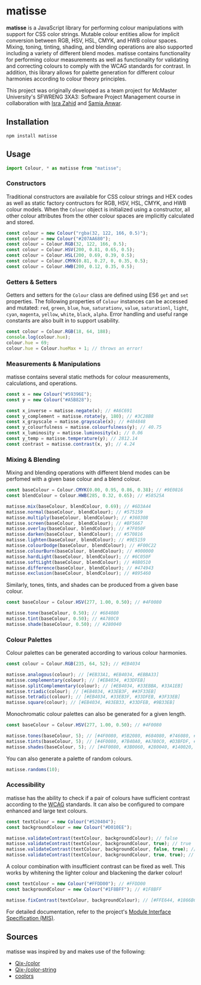 # matisse
**matisse** is a JavaScript library for performing colour manipulations with support for CSS color strings. Mutable colour entities allow for implicit conversion between RGB, HSV, HSL, CMYK, and HWB colour spaces. Mixing, toning, tinting, shading, and blending operations are also supported including a variety of different blend modes. matisse contains functionality for performing colour measurements as well as functionality for validating and correcting colours to comply with the WCAG standards for contrast. In addition, this library allows for palette generation for different colour harmonies according to colour theory principles.

This project was originally developed as a team project for McMaster University's SFWRENG 3XA3: Software Project Management course in collaboration with [Isra Zahid](https://github.com/israzahid) and [Samia Anwar](https://github.com/SamiaAnwar).  


## Installation
```
npm install matisse
```

## Usage
```javascript
import Colour, * as matisse from "matisse";
```

### Constructors
Traditional constructors are available for CSS colour strings and HEX codes as well as static factory contructors for RGB, HSV, HSL, CMYK, and HWB colour models. When the `Colour` object is initialized using a constructor, all other colour attributes from the other colour spaces are implicitly calculated and stored.
```javascript
const colour = new Colour("rgba(32, 122, 166, 0.5)");
const colour = new Colour("#207AA680");
const colour = Colour.RGB(32, 122, 166, 0.5);
const colour = Colour.HSV(200, 0.81, 0.65, 0.5);
const colour = Colour.HSL(200, 0.69, 0.39, 0.5);
const colour = Colour.CMYK(0.81, 0.27, 0, 0.35, 0.5);
const colour = Colour.HWB(200, 0.12, 0.35, 0.5);
```

### Getters & Setters
Getters and setters for the `Colour` class are defined using ES6 `get` and `set` properties. The following properties of `Colour` instances can be accessed and mutated: `red`, `green`, `blue`, `hue`, `saturationv`, `value`, `saturationl`, `light`, `cyan`, `magenta`, `yellow`, `white`, `black`, `alpha`. Error handling and useful range constants are also built in to support usability.
```javascript
const colour = Colour.RGB(18, 64, 188);
console.log(colour.hue);
colour.hue = 69;
colour.hue = Colour.hueMax + 1; // throws an error!
```

### Measurements & Manipulations
matisse contains several static methods for colour measurements, calculations, and operations.
```javascript
const x = new Colour("#59396E");
const y = new Colour("#A5B828");

const x_inverse = matisse.negate(x); // #A6C691
const y_complement = matisse.rotate(y, 180); // #3C28B8
const x_grayscale = matisse.grayscale(x); // #484848
const y_colourfulness = matisse.colourfulness(y); // 40.75
const x_luminosity = matisse.luminosity(x); // 0.06
const y_temp = matisse.temperature(y); // 2812.14
const contrast = matisse.contrast(x, y); // 4.24
```

### Mixing & Blending
Mixing and blending operations with different blend modes can be perfomed with a given base colour and a blend colour.
```javascript
const baseColour = Colour.CMYK(0.00, 0.95, 0.86, 0.38); // #9E0816
const blendColour = Colour.HWB(285, 0.32, 0.65); // #58525A

matisse.mix(baseColour, blendColour, 0.69); // #6D3A44
matisse.normal(baseColour, blendColour); // #575159
matisse.multiply(baseColour, blendColour); // #360308
matisse.screen(baseColour, blendColour); // #BF5667
matisse.overlay(baseColour, blendColour); // #7F050F
matisse.darken(baseColour, blendColour); // #570816
matisse.lighten(baseColour, blendColour); // #9E5159
matisse.colourDodge(baseColour, blendColour); // #F00C22
matisse.colourBurn(baseColour, blendColour); // #000000
matisse.hardLight(baseColour, blendColour); // #6C050F
matisse.softLight(baseColour, blendColour); // #8B0510
matisse.difference(baseColour, blendColour); // #474943
matisse.exclusion(baseColour, blendColour); // #895460
```

Similarly, tones, tints, and shades can be produced from a given base colour.
```javascript
const baseColour = Colour.HSV(277, 1.00, 0.50); // #4F0080

matisse.tone(baseColour, 0.50); // #684080
matisse.tint(baseColour, 0.50); // #A780C0
matisse.shade(baseColour, 0.50); // #280040
```

### Colour Palettes
Colour palettes can be generated according to various colour harmonies.
```javascript
const colour = Colour.RGB(235, 64, 52); // #EB4034

matisse.analogous(colour); // [#EB33A1, #EB4034, #EBBA33]
matisse.complementary(colour); // [#EB4034, #33DFEB]
matisse.splitComplementary(colour); // [#EB4034, #33EBBA, #33A1EB]
matisse.triadic(colour); // [#EB4034, #33EB3F, ##3F33EB]
matisse.tetradic(colour); // [#EB4034, #33EB3F, #33DFEB, #3F33EB]
matisse.square(colour); // [#EB4034, #83EB33, #33DFEB, #9B33EB]
```

Monochromatic colour palettes can also be generated for a given length.
```javascript
const baseColour = Colour.HSV(277, 1.00, 0.50); // #4F0080

matisse.tones(baseColour, 5); // [#4F0080, #5B2080, #684080, #746080, #808080]
matisse.tints(baseColour, 5); // [#4F0080, #7B40A0, #A780C0, #D3BFDF, #FFFFFF]
matisse.shades(baseColour, 5); // [#4F0080, #3B0060, #280040, #140020, #000000]
```

You can also generate a palette of random colours.
```javascript
matisse.randoms(10);
```

### Accessibility
matisse has the ability to check if a pair of colours have sufficient contrast according to the [WCAG](http://www.w3.org/TR/WCAG20/#contrast-ratiodef) standards. It can also be configured to compare enhanced and large text colours.
```javascript
const textColour = new Colour("#520404");
const backgroundColour = new Colour("#D010EE");

matisse.validateContrast(textColour, backgroundColour); // false
matisse.validateContrast(textColour, backgroundColour, true); // true
matisse.validateContrast(textColour, backgroundColour, false, true); // false
matisse.validateContrast(textColour, backgroundColour, true, true); // false
```

A colour combination with insufficient contrast can be fixed as well. This works by whitening the lighter colour and blackening the darker colour!
```javascript
const textColour = new Colour("#FFDD00"); // #FFDD00
const backgroundColour = new Colour("#1F8BFF"); // #1F8BFF

matisse.fixContrast(textColour, backgroundColour); // [#FFE644, #1866BC]
```

For detailed documentation, refer to the project's [Module Interface Specification (MIS)](https://github.com/tsaruggan/matisse/blob/master/docs/MIS.md).

## Sources
matisse was inspired by and makes use of the following:
- [Qix-/color](https://github.com/Qix-/color)
- [Qix-/color-string](https://github.com/Qix-/color-string)
- [coolors](https://coolors.co)
